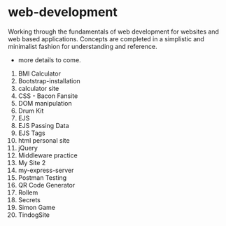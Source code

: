 # web-development

Working through the fundamentals of web development for websites and web based applications. Concepts are completed in a simplistic and minimalist fashion for understanding and reference.

- more details to come.

 1. BMI Calculator
 2. Bootstrap-installation
 3. calculator site
 4. CSS - Bacon Fansite
 5. DOM manipulation
 6. Drum Kit
 7. EJS
 8. EJS Passing Data
 9. EJS Tags
10. html personal site
11. jQuery
12. Middleware practice
13. My Site 2
14. my-express-server
15. Postman Testing
16. QR Code Generator
17. Rollem
18. Secrets
19. Simon Game
20. TindogSite
